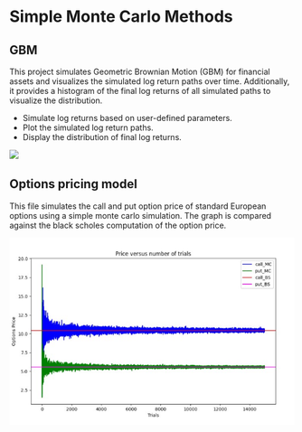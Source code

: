 # Simple Monte Carlo Methods

## GBM 

This project simulates Geometric Brownian Motion (GBM) for financial assets and visualizes the simulated log return paths over time. Additionally, it provides a histogram of the final log returns of all simulated paths to visualize the distribution.

- Simulate log returns based on user-defined parameters.
- Plot the simulated log return paths.
- Display the distribution of final log returns.


![](gbm_simulation.png)

## Options pricing model

This file simulates the call and put option price of standard European options using a simple monte carlo simulation. The graph is compared against the black scholes computation of the option price.

![](Convergence_15000_trials.jpg)